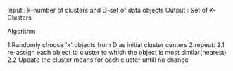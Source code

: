 Input :  k-number of clusters and D-set of data objects
Output : Set of K-Clusters

Algorithm 

1.Randomly choose 'k' objects from D as initial cluster centers
2.repeat:
    2.1 re-assign each object to cluster to which the object is most similar(nearest)
    2.2 Update the cluster means for each cluster
  untill no change

